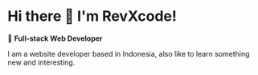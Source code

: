 
# Hi there 👋 I'm RevXcode!

🚀 **Full-stack Web Developer**

I am a website developer based in Indonesia, also like to learn something new and interesting.

